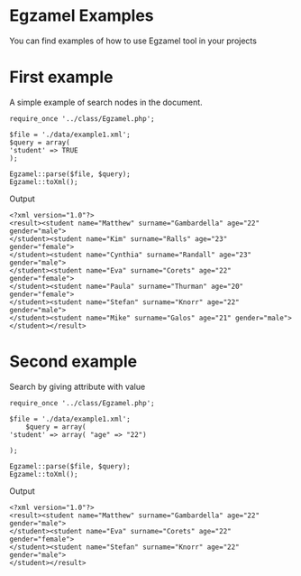 Egzamel Examples
================

You can find examples of how to use Egzamel tool in your projects


First example
=============

A simple example of search nodes in the document.

 
    require_once '../class/Egzamel.php';

    $file = './data/example1.xml';
    $query = array(
	'student' => TRUE
    );

    Egzamel::parse($file, $query);
    Egzamel::toXml();
 

Output

    <?xml version="1.0"?>
    <result><student name="Matthew" surname="Gambardella" age="22" gender="male">
	</student><student name="Kim" surname="Ralls" age="23" gender="female">
	</student><student name="Cynthia" surname="Randall" age="23" gender="male">
	</student><student name="Eva" surname="Corets" age="22" gender="female">
	</student><student name="Paula" surname="Thurman" age="20" gender="female">
	</student><student name="Stefan" surname="Knorr" age="22" gender="male">
	</student><student name="Mike" surname="Galos" age="21" gender="male">
    </student></result>


Second example
==============
Search by giving attribute with value

 
	require_once '../class/Egzamel.php';

	$file = './data/example1.xml';
        $query = array(
	'student' => array( "age" => "22")

	);

	Egzamel::parse($file, $query);
	Egzamel::toXml();
 

Output

    <?xml version="1.0"?>
    <result><student name="Matthew" surname="Gambardella" age="22" gender="male">
	</student><student name="Eva" surname="Corets" age="22" gender="female">
	</student><student name="Stefan" surname="Knorr" age="22" gender="male">
    </student></result>